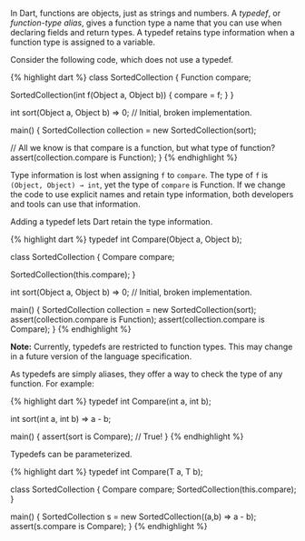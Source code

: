 In Dart, functions are objects, just as strings and numbers.
A _typedef_, or _function-type alias_, gives a function type a
name that you can use when declaring fields and return
types. A typedef retains type information
when a function type is assigned to a variable.

Consider the following code, which does not use a typedef.

{% highlight dart %}
class SortedCollection {
  Function compare;

  SortedCollection(int f(Object a, Object b)) {
    compare = f;
  }
}

int sort(Object a, Object b) => 0; // Initial, broken implementation.

main() {
  SortedCollection collection = new SortedCollection(sort);

  // All we know is that compare is a function, but what type of function?
  assert(collection.compare is Function);
}
{% endhighlight %}

Type information is lost when assigning `f` to `compare`.
The type of `f` is `(Object, Object) → int`, yet
the type of `compare` is Function.
If we change the code to use explicit names and retain type information,
both developers and tools can use that information.

Adding a typedef lets Dart retain the type information.

{% highlight dart %}
typedef int Compare(Object a, Object b);

class SortedCollection {
  Compare compare;

  SortedCollection(this.compare);
}

int sort(Object a, Object b) => 0; // Initial, broken implementation.

main() {
  SortedCollection collection = new SortedCollection(sort);
  assert(collection.compare is Function);
  assert(collection.compare is Compare);
}
{% endhighlight %}

<aside>
  <div class="alert alert-info">
    <strong>Note:</strong>
    Currently, typedefs are restricted to function types.
    This may change in a future version of the language specification.
  </div>
</aside>

As typedefs are simply aliases, they offer a way to check the
type of any function. For example:

{% highlight dart %}
typedef int Compare(int a, int b);

int sort(int a, int b) => a - b;

main() {
  assert(sort is Compare);  // True!
}
{% endhighlight %}

Typedefs can be parameterized.

{% highlight dart %}
typedef int Compare<T>(T a, T b);

class SortedCollection<T> {
  Compare<T> compare;
  SortedCollection(this.compare);
}

main() {
  SortedCollection<int> s = new SortedCollection<int>((a,b) => a - b);
  assert(s.compare is Compare<int>);
}
{% endhighlight %}